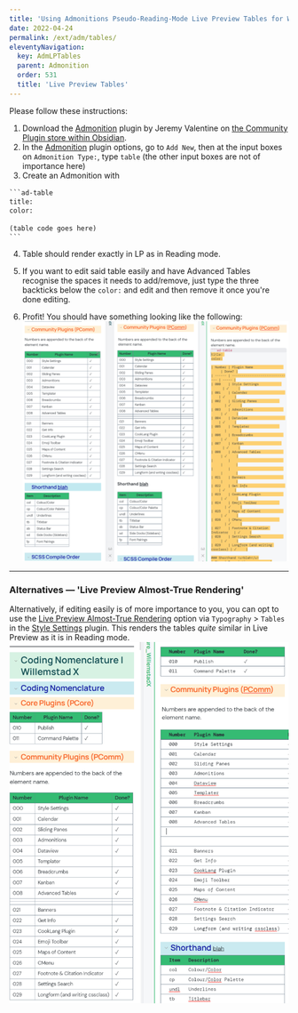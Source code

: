 ```yaml
---
title: 'Using Admonitions Pseudo-Reading-Mode Live Preview Tables for Willemstad X users'
date: 2022-04-24
permalink: /ext/adm/tables/
eleventyNavigation:
  key: AdmLPTables
  parent: Admonition
  order: 531
  title: 'Live Preview Tables'
---
```

Please follow these instructions:

1. Download the <u>Admonition</u> plugin by Jeremy Valentine on [the Community Plugin store within Obsidian](obsidian://show-plugin?id=obsidian-admonition).
3. In the <u>Admonition</u> plugin options, go to `Add New`, then at the input boxes on `Admonition Type:`, type `table` (the other input boxes are not of importance here)
3. Create an Admonition with
```
`​`​`ad-table
title:
color:

(table code goes here)
`​`​`
``` 
4. Table should render exactly in LP as in Reading mode.

5. If you want to edit said table easily and have Advanced Tables recognise the spaces it needs to add/remove, just type the three backticks below the `color:` and edit and then remove it once you're done editing.
6. Profit! You should have something looking like the following: ![(L: Reading mode, C: Live Preview, R: Live Preview editing)](/content/images/lp-1.png)


---
### Alternatives — 'Live Preview Almost-True Rendering'

Alternatively, if editing easily is of more importance to you, you can opt to use the <u>Live Preview Almost-True Rendering</u> option via `Typography` > `Tables` in the <u>Style Settings</u> plugin. This renders the tables *quite* similar in Live Preview as it is in Reading mode. ![See for an example](/content/images/lp-2.png)